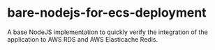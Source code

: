 # bare-nodejs-for-ecs-deployment

A base NodeJS implementation to quickly verify the integration of the application to AWS RDS and AWS Elasticache Redis.
